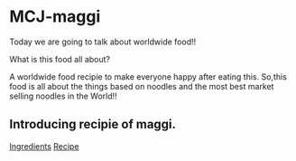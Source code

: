 # MCJ-maggi

Today we are going to talk
about worldwide food!!

What is this food all about?

A worldwide food recipie to make everyone
happy after eating this.
So,this food is all about
the things based on noodles
and the most best market selling
noodles in the World!!

## Introducing recipie of maggi.

[Ingredients](./ingredients.md)
[Recipe](./recipie.md)
